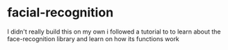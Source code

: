 # facial-recognition
I didn't really build this on my own i followed a tutorial to to learn about the face-recognition library and learn on how its functions work
